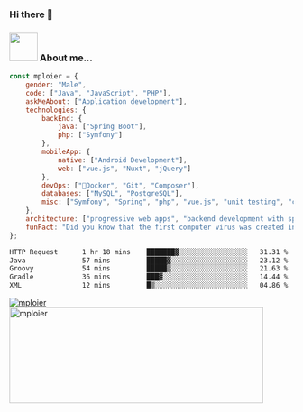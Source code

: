 ### Hi there 👋

### <img src="https://media.giphy.com/media/VgCDAzcKvsR6OM0uWg/giphy.gif" width="50"> About me...  

```javascript
const mploier = {
    gender: "Male",
    code: ["Java", "JavaScript", "PHP"],
    askMeAbout: ["Application development"],
    technologies: {
        backEnd: {
            java: ["Spring Boot"],
            php: ["Symfony"]
        },
        mobileApp: {
            native: ["Android Development"],
            web: ["vue.js", "Nuxt", "jQuery"]
        },
        devOps: ["🐳Docker", "Git", "Composer"],
        databases: ["MySQL", "PostgreSQL"],
        misc: ["Symfony", "Spring", "php", "vue.js", "unit testing", "ci/cd using github actions"]
    },
    architecture: ["progressive web apps", "backend development with spring", "backend development with symfony"],
    funFact: "Did you know that the first computer virus was created in 1983 by a 15-year-old high school student named Richard Skrenta? It was called 'Elk Cloner' and spread via floppy disks!"
};
```
<!--START_SECTION:waka-->

```txt
HTTP Request      1 hr 18 mins    ███████▓░░░░░░░░░░░░░░░░░   31.31 %
Java              57 mins         █████▓░░░░░░░░░░░░░░░░░░░   23.12 %
Groovy            54 mins         █████▒░░░░░░░░░░░░░░░░░░░   21.63 %
Gradle            36 mins         ███▓░░░░░░░░░░░░░░░░░░░░░   14.44 %
XML               12 mins         █▒░░░░░░░░░░░░░░░░░░░░░░░   04.86 %
```

<!--END_SECTION:waka-->

<a href="https://github.com/mploier">
  <img align="center" alt="mploier" src="https://github-readme-stats.vercel.app/api/top-langs/?username=mploier&include_all_commits=true&count_private=true&theme=dark-blue&show_icons=true" />
</a> 
<a href="https://github.com/mploier">
<img width=450 height=170 align="center" alt="mploier" src="https://github-readme-stats.vercel.app/api?username=mploier&include_all_commits=true&count_private=true&theme=midnight-blue&show_icons=true" />
</a> 

